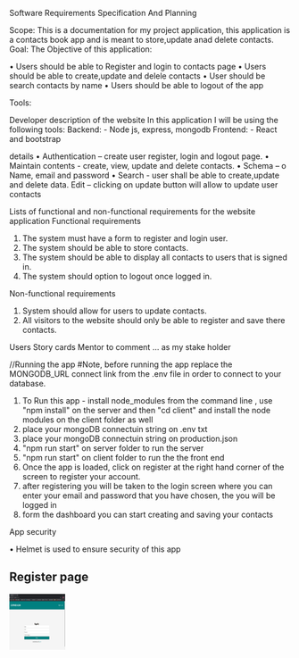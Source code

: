Software Requirements Specification And Planning

Scope:
This is a documentation for my project application, this application is a contacts book app and is meant to store,update anad delete contacts.
Goal:
The Objective of this application:

• Users should be able to Register and login to contacts page
• Users should be able to create,update and delele contacts
• User should be search contacts by name
• Users should be able to logout of the app

Tools:

Developer description of the website
In this application I will be using the following tools:
Backend: - Node js, express, mongodb
Frontend: - React and bootstrap

details
• Authentication – create user register, login and logout page. 
• Maintain contents - create, view, update and delete contacts.
• Schema –
o Name, email and password
• Search - user shall be able to create,update and delete data.
Edit – clicking on update button will allow to update user contacts

Lists of functional and non-functional requirements for the website application
Functional requirements

1. The system must have a form to register and login user.
2. The system should be able to store contacts.
3. The system should be able to display all contacts to users that is signed in.
4. The system should option to logout once logged in.

Non-functional requirements

1. System should allow for users to update contacts.
2. All visitors to the website should only be able to register and save there contacts.

Users Story cards
Mentor to comment … as my stake holder

//Running the app
#Note, before running the app replace the MONGODB_URL connect link from the .env file in order to connect to your database.

1. To Run this app - install node_modules from the command line , use "npm install" on the server and then "cd client" and install the node modules on the client folder as well
2. place your mongoDB connectuin string on .env txt
3. place your mongoDB connectuin string on production.json 
4. "npm run start" on server folder to run the server
5. "npm run start" on client folder to run the the front end
6. Once the app is loaded, click on register at the right hand corner of the screen to register your account.
7. after registering you will be taken to the login screen where you can enter your email and password that you have chosen, the you will be logged in
8. form the dashboard you can start creating and saving your contacts

App security

• Helmet is used to ensure security of this app

## Register page
<img src="images/results2.PNG" height="100" width="100"> 
